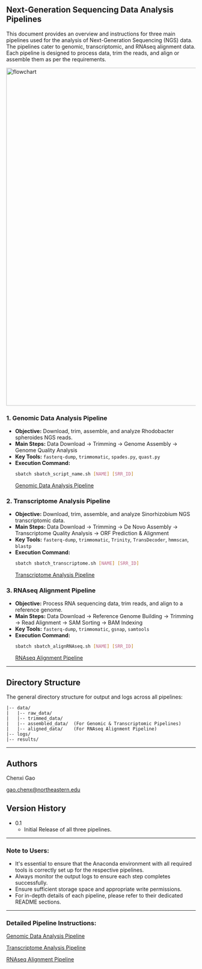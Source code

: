 ## Next-Generation Sequencing Data Analysis Pipelines

This document provides an overview and instructions for three main pipelines used for the analysis of Next-Generation Sequencing (NGS) data. The pipelines cater to genomic, transcriptomic, and RNAseq alignment data. Each pipeline is designed to process data, trim the reads, and align or assemble them as per the requirements.

<img src="https://github.com/chenxi-gao/workSample/blob/main/BINF_data_pipeline/BINF_data_pipeline.png" alt="flowchart" width="1239" height="900">

### 1. Genomic Data Analysis Pipeline

- **Objective:** Download, trim, assemble, and analyze Rhodobacter spheroides NGS reads.
- **Main Steps:** Data Download → Trimming → Genome Assembly → Genome Quality Analysis
- **Key Tools:** `fasterq-dump`, `trimmomatic`, `spades.py`, `quast.py`
- **Execution Command:**
  ```bash
  sbatch sbatch_script_name.sh [NAME] [SRR_ID]
  ```
  [Genomic Data Analysis Pipeline](./assembleGenome/README.md)

### 2. Transcriptome Analysis Pipeline

- **Objective:** Download, trim, assemble, and analyze Sinorhizobium NGS transcriptomic data.
- **Main Steps:** Data Download → Trimming → De Novo Assembly → Transcriptome Quality Analysis → ORF Prediction & Alignment
- **Key Tools:** `fasterq-dump`, `trimmomatic`, `Trinity`, `TransDecoder`, `hmmscan`, `blastp`
- **Execution Command:**
  ```bash
  sbatch sbatch_transcriptome.sh [NAME] [SRR_ID]
  ```
  [Transcriptome Analysis Pipeline](./assembleTranscriptome/README.md)

### 3. RNAseq Alignment Pipeline

- **Objective:** Process RNA sequencing data, trim reads, and align to a reference genome.
- **Main Steps:** Data Download → Reference Genome Building → Trimming → Read Alignment → SAM Sorting → BAM Indexing
- **Key Tools:** `fasterq-dump`, `trimmomatic`, `gsnap`, `samtools`
- **Execution Command:**
  ```bash
  sbatch sbatch_alignRNAseq.sh [NAME] [SRR_ID]
  ```
  [RNAseq Alignment Pipeline](./shortReadAlignment/README.md)

---

## Directory Structure

The general directory structure for output and logs across all pipelines:

```
|-- data/
|   |-- raw_data/
|   |-- trimmed_data/
|   |-- assembled_data/  (For Genomic & Transcriptomic Pipelines)
|   |-- aligned_data/    (For RNAseq Alignment Pipeline)
|-- logs/
|-- results/
```

---

## Authors

Chenxi Gao  

gao.chenx@northeastern.edu

## Version History

* 0.1
    * Initial Release of all three pipelines.

---

### Note to Users:
- It's essential to ensure that the Anaconda environment with all required tools is correctly set up for the respective pipelines.
- Always monitor the output logs to ensure each step completes successfully.
- Ensure sufficient storage space and appropriate write permissions.
- For in-depth details of each pipeline, please refer to their dedicated README sections.

---

### Detailed Pipeline Instructions:

[Genomic Data Analysis Pipeline](./assembleGenome/README.md)

[Transcriptome Analysis Pipeline](./assembleTranscriptome/README.md)

[RNAseq Alignment Pipeline](./shortReadAlignment/README.md)
